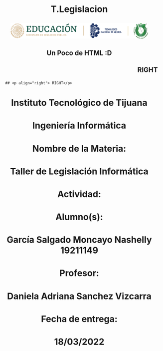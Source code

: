  # <p align="center"> T.Legislacion

<p align="center"> <img src ="./MISC/LOGO.png" /></p>


## <p align="center"> Un Poco de HTML :D</p>
## <p align="right"> RIGHT</p>
      ## <p align="right"> RIGHT</p>
<h1 align="center">Instituto Tecnológico de Tijuana<h1>
<h1 align="center">Ingeniería Informática<h1>
<h1 align="center">Nombre de la Materia:<h1>
<h1 align="center">Taller de Legislación Informática<h1>
<h1 align="center">Actividad:<h1>
<h1 align="center">Alumno(s):<h1>
<h1 align="center">García Salgado Moncayo Nashelly 19211149<h1>
<h1 align="center">Profesor:<h1>
<h1 align="center">Daniela Adriana Sanchez Vizcarra<h1>
<h1 align="center">Fecha de entrega:<h1>
<h1 align="center">18/03/2022<h1>
